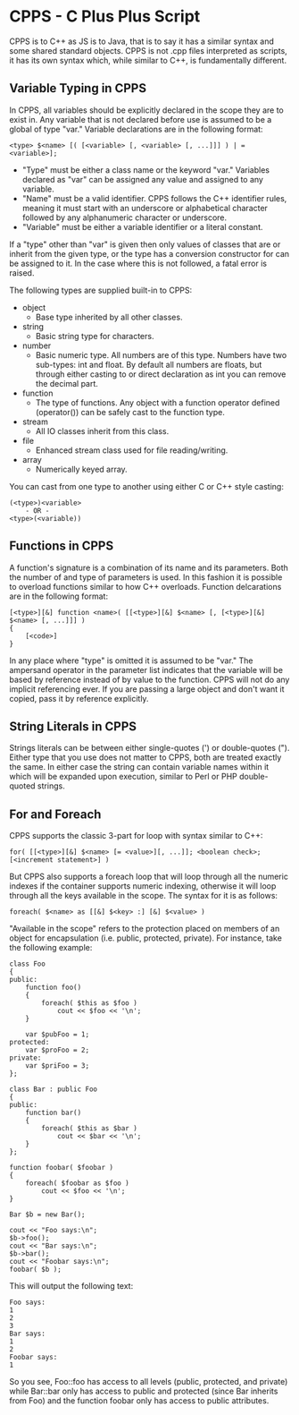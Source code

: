 CPPS - C Plus Plus Script
=========================

CPPS is to C++ as JS is to Java, that is to say it has a similar syntax and some
shared standard objects. CPPS is not .cpp files interpreted as scripts, it has
its own syntax which, while similar to C++, is fundamentally different.


Variable Typing in CPPS
-----------------------

In CPPS, all variables should be explicitly declared in the scope they are to
exist in. Any variable that is not declared before use is assumed to be a global
of type "var." Variable declarations are in the following format:

    <type> $<name> [( [<variable> [, <variable> [, ...]]] ) | = <variable>];

  * "Type" must be either a class name or the keyword "var." Variables declared
    as "var" can be assigned any value and assigned to any variable.
  * "Name" must be a valid identifier. CPPS follows the C++ identifier rules,
    meaning it must start with an underscore or alphabetical character followed
    by any alphanumeric character or underscore.
  * "Variable" must be either a variable identifier or a literal constant.

If a "type" other than "var" is given then only values of classes that are or
inherit from the given type, or the type has a conversion constructor for can be
assigned to it. In the case where this is not followed, a fatal error is raised.

The following types are supplied built-in to CPPS:
  * object
    - Base type inherited by all other classes.
  * string
    - Basic string type for characters.
  * number
    - Basic numeric type. All numbers are of this type. Numbers have two
      sub-types: int and float. By default all numbers are floats, but through
      either casting to or direct declaration as int you can remove the decimal
      part.
  * function
    - The type of functions. Any object with a function operator defined
      (operator()) can be safely cast to the function type.
  * stream
    - All IO classes inherit from this class.
  * file
    - Enhanced stream class used for file reading/writing.
  * array
    - Numerically keyed array.

You can cast from one type to another using either C or C++ style casting:

    (<type>)<variable> 
        - OR -
    <type>(<variable))


Functions in CPPS
-----------------

A function's signature is a combination of its name and its parameters. Both the
number of and type of parameters is used. In this fashion it is possible to
overload functions similar to how C++ overloads. Function delcarations are in
the following format:

    [<type>][&] function <name>( [[<type>][&] $<name> [, [<type>][&] $<name> [, ...]]] )
    {
        [<code>]
    }

In any place where "type" is omitted it is assumed to be "var." The ampersand
operator in the parameter list indicates that the variable will be based by
reference instead of by value to the function. CPPS will not do any implicit
referencing ever. If you are passing a large object and don't want it copied,
pass it by reference explicitly.


String Literals in CPPS
---------------

Strings literals can be between either single-quotes (') or double-quotes (").
Either type that you use does not matter to CPPS, both are treated exactly the
same. In either case the string can contain variable names within it which will
be expanded upon execution, similar to Perl or PHP double-quoted strings.


For and Foreach
---------------

CPPS supports the classic 3-part for loop with syntax similar to C++:

    for( [[<type>][&] $<name> [= <value>][, ...]]; <boolean check>; [<increment statement>] )

But CPPS also supports a foreach loop that will loop through all the numeric
indexes if the container supports numeric indexing, otherwise it will loop
through all the keys available in the scope. The syntax for it is as follows:

    foreach( $<name> as [[&] $<key> :] [&] $<value> )

"Available in the scope" refers to the protection placed on members of an object
for encapsulation (i.e. public, protected, private). For instance, take the
following example:

    class Foo
    {
    public:
        function foo()
        {
            foreach( $this as $foo )
                cout << $foo << '\n';
        }

        var $pubFoo = 1;
    protected:
        var $proFoo = 2;
    private:
        var $priFoo = 3;
    };

    class Bar : public Foo
    {
    public:
        function bar()
        {
            foreach( $this as $bar )
                cout << $bar << '\n';
        }
    };
    
    function foobar( $foobar )
    {
        foreach( $foobar as $foo )
            cout << $foo << '\n';
    }

    Bar $b = new Bar();

    cout << "Foo says:\n";
    $b->foo();
    cout << "Bar says:\n";
    $b->bar();
    cout << "Foobar says:\n";
    foobar( $b );

This will output the following text:

    Foo says:
    1
    2
    3
    Bar says:
    1
    2
    Foobar says:
    1

So you see, Foo::foo has access to all levels (public, protected, and private)
while Bar::bar only has access to public and protected (since Bar inherits from
Foo) and the function foobar only has access to public attributes.

